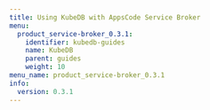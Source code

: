 ```yaml
---
title: Using KubeDB with AppsCode Service Broker
menu:
  product_service-broker_0.3.1:
    identifier: kubedb-guides
    name: KubeDB
    parent: guides
    weight: 10
menu_name: product_service-broker_0.3.1
info:
  version: 0.3.1
---
```


